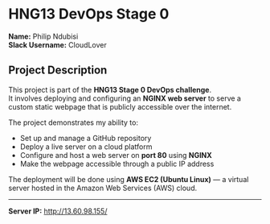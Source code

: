 # HNG13 DevOps Stage 0

**Name:** Philip Ndubisi  
**Slack Username:** CloudLover

## Project Description
This project is part of the **HNG13 Stage 0 DevOps challenge**.  
It involves deploying and configuring an **NGINX web server** to serve a custom static webpage that is publicly accessible over the internet.

The project demonstrates my ability to:
- Set up and manage a GitHub repository  
- Deploy a live server on a cloud platform  
- Configure and host a web server on **port 80** using **NGINX**  
- Make the webpage accessible through a public IP address

The deployment will be done using **AWS EC2 (Ubuntu Linux)** — a virtual server hosted in the Amazon Web Services (AWS) cloud.

---

**Server IP:** http://13.60.98.155/ 
